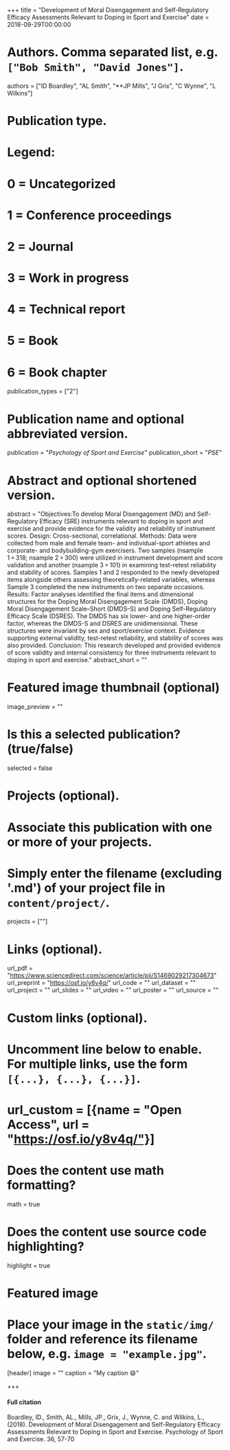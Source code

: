 +++
title = "Development of Moral Disengagement and Self-Regulatory Efficacy Assessments Relevant to Doping in Sport and Exercise"
date = 2018-09-29T00:00:00

# Authors. Comma separated list, e.g. `["Bob Smith", "David Jones"]`.
authors = ["ID Boardley", "AL Smith", "**JP Mills",
 "J Grix", "C Wynne", "L Wilkins"]

# Publication type.
# Legend:
# 0 = Uncategorized
# 1 = Conference proceedings
# 2 = Journal
# 3 = Work in progress
# 4 = Technical report
# 5 = Book
# 6 = Book chapter
publication_types = ["2"]

# Publication name and optional abbreviated version.
publication = "*Psychology of Sport and Exercise*"
publication_short = "*PSE*"

# Abstract and optional shortened version.
abstract = "Objectives:To develop Moral Disengagement (MD) and Self-Regulatory Efficacy (SRE) instruments relevant to doping in sport and exercise and provide evidence for the validity and reliability of instrument scores. Design: Cross-sectional, correlational. Methods: Data were collected from male and female team- and individual-sport athletes and corporate- and bodybuilding-gym exercisers. Two samples (nsample 1 = 318; nsample 2 = 300) were utilized in instrument development and score validation and another (nsample 3 = 101) in examining test-retest reliability and stability of scores. Samples 1 and 2 responded to the newly developed items alongside others assessing theoretically-related variables, whereas Sample 3 completed the new instruments on two separate occasions. Results: Factor analyses identified the final items and dimensional structures for the Doping Moral Disengagement Scale (DMDS), Doping Moral Disengagement Scale–Short (DMDS–S) and Doping Self-Regulatory Efficacy Scale (DSRES). The DMDS has six lower- and one higher-order factor, whereas the DMDS-S and DSRES are unidimensional. These structures were invariant by sex and sport/exercise context. Evidence supporting external validity, test-retest reliability, and stability of scores was also provided. Conclusion: This research developed and provided evidence of score validity and internal consistency for three instruments relevant to doping in sport and exercise."
abstract_short = ""

# Featured image thumbnail (optional)
image_preview = ""

# Is this a selected publication? (true/false)
selected = false

# Projects (optional).
#   Associate this publication with one or more of your projects.
#   Simply enter the filename (excluding '.md') of your project file in `content/project/`.
   projects = [""]

# Links (optional).
url_pdf = "https://www.sciencedirect.com/science/article/pii/S1469029217304673"
url_preprint = "https://osf.io/y8v4q/"
url_code = ""
url_dataset = ""
url_project = ""
url_slides = ""
url_video = ""
url_poster = ""
url_source = ""

# Custom links (optional).
#   Uncomment line below to enable. For multiple links, use the form `[{...}, {...}, {...}]`.
#   url_custom = [{name = "Open Access", url = "https://osf.io/y8v4q/"}]

# Does the content use math formatting?
math = true

# Does the content use source code highlighting?
highlight = true

# Featured image
# Place your image in the `static/img/` folder and reference its filename below, e.g. `image = "example.jpg"`.
[header]
image = ""
caption = "My caption :smile:"

+++

#### Full citation
Boardley, ID., Smith, AL., Mills, JP., Grix, J., Wynne, C. and Wilkins, L., (2018). Development of Moral Disengagement and Self-Regulatory Efficacy Assessments Relevant to Doping in Sport and Exercise. Psychology of Sport and Exercise. 36, 57-70

